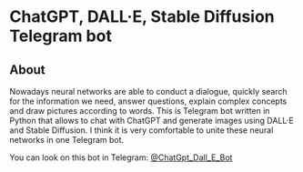 # ChatGPT, DALL·E, Stable Diffusion Telegram bot
## About
Nowadays neural networks are able to conduct a dialogue, quickly search for the information we need, answer questions, explain complex concepts and draw pictures according to words. This is Telegram bot written in Python that allows to chat with ChatGPT and generate images using DALL·E and Stable Diffusion. I think it is very comfortable to unite these neural networks in one Telegram bot.

You can look on this bot in Telegram: [@ChatGpt_Dall_E_Bot](https://t.me/ChatGPT_Dall_E_Bot)
